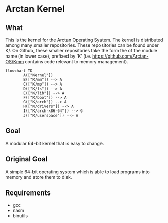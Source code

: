 # Arctan Kernel 

## What
This is the kernel for the Arctan Operating System. The kernel is distributed among many smaller repositories. These
repositories can be found under K/. On Github, these smaller repositories take the form the of the module name (in lower
case), prefixed by 'K' (i.e. https://github.com/Arctan-OS/Kmm contains code relevant to memory management).

```mermaid
flowchart TD
        A(["Kernel"])
        B(["K/mm"]) --> A
        C(["K/mp"]) --> A
        D(["K/fs"]) --> A
        E(["K/lib"]) --> A
        F(["K/boot"]) --> A
        G(["K/arch"]) --> A
        H(["K/drivers"]) --> A
        I(["K/arch-x86-64"]) --> G
        J(["K/userspace"]) --> A
```

## Goal
A modular 64-bit kernel that is easy to change.

## Original Goal
A simple 64-bit operating system which is able to load programs into memory and store them to disk.

## Requirements
* gcc
* nasm
* binutils
